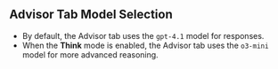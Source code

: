 ## Advisor Tab Model Selection

- By default, the Advisor tab uses the `gpt-4.1` model for responses.
- When the **Think** mode is enabled, the Advisor tab uses the `o3-mini` model for more advanced reasoning. 